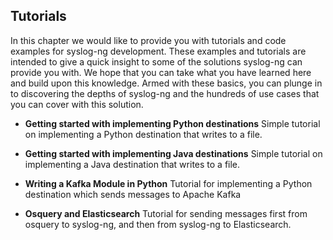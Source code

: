 ## Tutorials

In this chapter we would like to provide you with tutorials and code examples for syslog-ng development. These examples and tutorials are intended to give a quick insight to some of the solutions syslog-ng can provide you with. We hope that you can take what you have learned here and build upon this knowledge. Armed with these basics, you can plunge in to discovering the depths of syslog-ng and the hundreds of use cases that you can cover with this solution. 

* **Getting started with implementing Python destinations** Simple tutorial on implementing a Python destination that writes to a file.

* **Getting started with implementing Java destinations** Simple tutorial on implementing a Java destination that writes to a file.

* **Writing a Kafka Module in Python** Tutorial for implementing a Python destination which sends messages to Apache Kafka

* **Osquery and Elasticsearch** Tutorial for sending messages first from osquery to syslog-ng, and then from syslog-ng to Elasticsearch.

